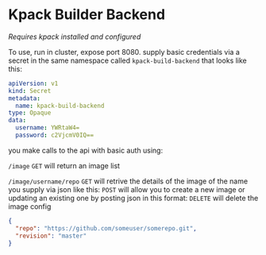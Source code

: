 # Kpack Builder Backend

*Requires kpack installed and configured*

To use, run in cluster, expose port 8080. supply basic credentials via a secret in the same namespace called `kpack-build-backend`
that looks like this:
```yaml
apiVersion: v1
kind: Secret
metadata:
  name: kpack-build-backend
type: Opaque
data:
  username: YWRtaW4=
  password: c2VjcmV0IQ==
```
you make calls to the api with basic auth using:

`/image`
`GET` will return an image list

`/image/username/repo`
`GET` will retrive the details of the image of the name you supply via json like this:
`POST` will allow you to create a new image or updating an existing one by posting json in this format:
`DELETE` will delete the image config

```json
{
  "repo": "https://github.com/someuser/somerepo.git",
  "revision": "master"
}
```
